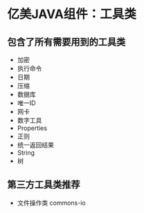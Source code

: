 # 亿美JAVA组件：工具类

## 包含了所有需要用到的工具类
* 加密
* 执行命令
* 日期
* 压缩
* 数据库
* 唯一ID
* 网卡
* 数字工具
* Properties
* 正则
* 统一返回结果
* String
* 树

## 第三方工具类推荐

* 文件操作类 commons-io
